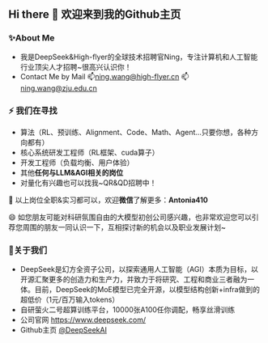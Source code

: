 ## Hi there 👋 欢迎来到我的Github主页

<!--
**Ning410/Ning410** is a ✨ _special_ ✨ repository because its `README.md` (this file) appears on your GitHub profile.

Here are some ideas to get you started:

- 🔭 I’m currently working on ...
- 🌱 I’m currently learning ...
- 👯 I’m looking to collaborate on ...
- 🤔 I’m looking for help with ...
- 💬 Ask me about ...
- 📫 How to reach me: ...
- 😄 Pronouns: ...
- ⚡ Fun fact: ...
-->
### ✨About Me
- 我是DeepSeek&High-flyer的全球技术招聘官Ning，专注计算机和人工智能行业顶尖人才招聘~很高兴认识你！
- Contact Me by Mail
📫ning.wang@high-flyer.cn
📫ning.wang@zju.edu.cn
### ⚡ 我们在寻找
- 算法（RL、预训练、Alignment、Code、Math、Agent…只要你想，各种方向都有）
- 核心系统研发工程师（RL框架、cuda算子）
- 开发工程师（负载均衡、用户体验）
- 其他**任何与LLM&AGI相关的岗位**
- 对量化有兴趣也可以找我~QR&QD招聘中！

🌱 以上岗位全职&实习都可以，欢迎**微信**了解更多：**Antonia410**  

😄 如您朋友可能对科研氛围自由的大模型初创公司感兴趣，也非常欢迎您可以引荐您周围的朋友一同认识一下，互相探讨新的机会以及职业发展计划~

### 👯关于我们
- DeepSeek是幻方全资子公司，以探索通用人工智能（AGI）本质为目标，以开源汇聚更多的创造力和生产力，并致力于将研究、工程和商业三者融为一体。目前，DeepSeek的MoE模型已完全开源，以模型结构创新+infra做到的超低价（1元/百万输入tokens）
- 自研萤火二号超算训练平台，10000张A100任你调配，畅享丝滑训练
- 公司官网 https://www.deepseek.com/ 
- Github主页  [@DeepSeekAI ](https://github.com/deepseek-ai)
